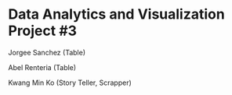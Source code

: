 # Data Analytics and Visualization Project #3

Jorgee Sanchez (Table)

Abel Renteria (Table)

Kwang Min Ko (Story Teller, Scrapper) 
